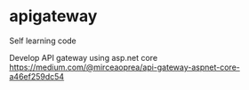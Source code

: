 # apigateway
Self learning code

Develop API gateway using asp.net core
https://medium.com/@mirceaoprea/api-gateway-aspnet-core-a46ef259dc54

